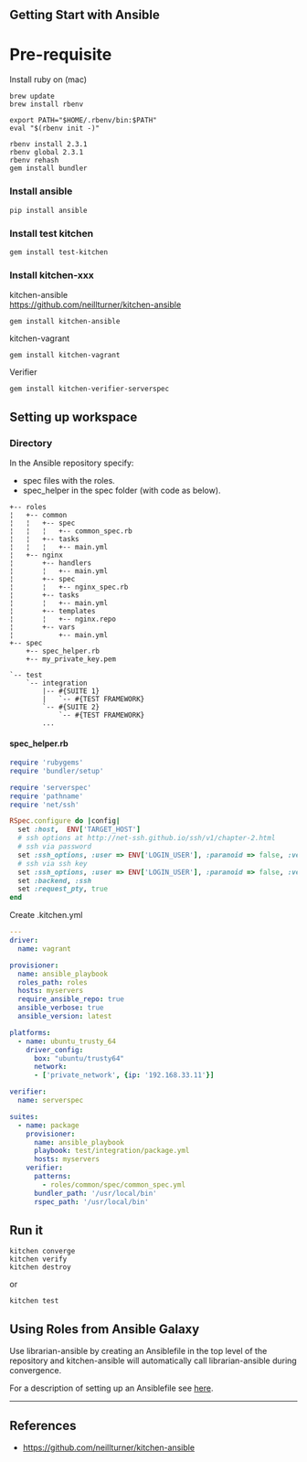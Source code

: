 Getting Start with Ansible
------


# Pre-requisite

Install ruby on (mac)

    brew update
    brew install rbenv

    export PATH="$HOME/.rbenv/bin:$PATH"
    eval "$(rbenv init -)"

    rbenv install 2.3.1
    rbenv global 2.3.1
    rbenv rehash
    gem install bundler
    
### Install ansible

    pip install ansible

### Install test kitchen

    gem install test-kitchen

### Install kitchen-xxx

kitchen-ansible  
https://github.com/neillturner/kitchen-ansible

    gem install kitchen-ansible
  
kitchen-vagrant

    gem install kitchen-vagrant
  
Verifier

    gem install kitchen-verifier-serverspec
  
    
## Setting up workspace

### Directory

In the Ansible repository specify:

- spec files with the roles.
- spec_helper in the spec folder (with code as below). 



```
+-- roles
¦   +-- common
¦   ¦   +-- spec
¦   ¦   ¦   +-- common_spec.rb
¦   ¦   +-- tasks
¦   ¦   ¦   +-- main.yml
¦   +-- nginx
¦       +-- handlers
¦       ¦   +-- main.yml
¦       +-- spec
¦       ¦   +-- nginx_spec.rb
¦       +-- tasks
¦       ¦   +-- main.yml
¦       +-- templates
¦       ¦   +-- nginx.repo
¦       +-- vars
¦           +-- main.yml
+-- spec
    +-- spec_helper.rb
    +-- my_private_key.pem
```


```
`-- test
    `-- integration
        |-- #{SUITE 1}
        |   `-- #{TEST FRAMEWORK}
        `-- #{SUITE 2}
            `-- #{TEST FRAMEWORK}
        ...

```

#### spec_helper.rb
``` rb
require 'rubygems'
require 'bundler/setup'

require 'serverspec'
require 'pathname'
require 'net/ssh'

RSpec.configure do |config|
  set :host,  ENV['TARGET_HOST']
  # ssh options at http://net-ssh.github.io/ssh/v1/chapter-2.html
  # ssh via password
  set :ssh_options, :user => ENV['LOGIN_USER'], :paranoid => false, :verbose => :error, :password => ENV['LOGIN_PASSWORD'] if ENV['LOGIN_PASSWORD']
  # ssh via ssh key
  set :ssh_options, :user => ENV['LOGIN_USER'], :paranoid => false, :verbose => :error, :host_key => 'ssh-rsa', :keys => [ ENV['SSH_KEY'] ] if ENV['SSH_KEY']
  set :backend, :ssh
  set :request_pty, true
end
```

  
Create .kitchen.yml
  
``` yml
---
driver:
  name: vagrant

provisioner:
  name: ansible_playbook
  roles_path: roles
  hosts: myservers
  require_ansible_repo: true
  ansible_verbose: true
  ansible_version: latest

platforms:
  - name: ubuntu_trusty_64
    driver_config:
      box: "ubuntu/trusty64"
      network:
      - ['private_network', {ip: '192.168.33.11'}]

verifier:
  name: serverspec

suites:
  - name: package
    provisioner:
      name: ansible_playbook
      playbook: test/integration/package.yml
      hosts: myservers
    verifier:
      patterns:
        - roles/common/spec/common_spec.yml
      bundler_path: '/usr/local/bin'
      rspec_path: '/usr/local/bin'
```


## Run it

    kitchen converge
    kitchen verify
    kitchen destroy
    
or

    kitchen test

## Using Roles from Ansible Galaxy

Use librarian-ansible by creating an Ansiblefile in the top level of the repository 
and kitchen-ansible will automatically call librarian-ansible during convergence.

For a description of setting up an Ansiblefile 
see [here](https://werner-dijkerman.nl/2015/08/15/using-librarian-ansible-to-install-ansible-roles-from-gitlab/).

-------

 References
------

- https://github.com/neillturner/kitchen-ansible
